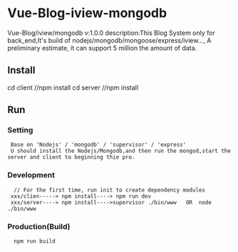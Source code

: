 # Vue-Blog-iview-mongodb
Vue-Blog/iview/mongodb
v:1.0.0
description:This Blog System only for back_end,It's build of nodejs/mongodb/mongoose/express/iview...,
A preliminary estimate, it can support 5 million the amount of data.
## Install
  cd client 
      //npm install
  cd server
      //npm install
      
## Run

### Setting
     Base on 'Nodejs' / 'mongodb' / 'supervisor' / 'express'
     U should install the Nodejs/Mongodb,and then run the mongod,start the server and client to beginning thie pro.
     
### Development

      // For the first time, run init to create dependency modules
     xxx/clien-----> npm install----> npm run dev
     xxx/server----> npm install---->supervisor ./bin/www   OR  node ./bin/www
     
### Production(Build)
 
      npm run build
     


